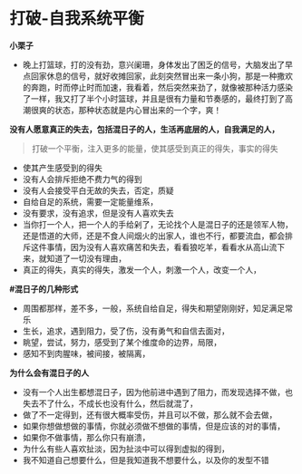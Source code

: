 # 打破-自我系统平衡



**小栗子**

* 晚上打篮球，打的没有劲，意兴阑珊，身体发出了困乏的信号，大脑发出了早点回家休息的信号，就好收摊回家，此刻突然冒出来一条小狗，那是一种撒欢的奔跑，时而停止时而加速，我看着，然后突然来劲了，就像被那种活力感染了一样，我又打了半个小时篮球，并且是很有力量和节奏感的，最终打到了高潮很爽的状态，那种状态就是内心冒出来的一个字，爽！

**没有人愿意真正的失去，包括混日子的人，生活再底层的人，自我满足的人，**

> 打破一个平衡，注入更多的能量，使其感受到真正的得失，事实的得失

* 使其产生感受到的得失
* 没有人会排斥拒绝不费力气的得到
* 没有人会接受平白无故的失去，否定，质疑
* 自给自足的系统，需要一定能量维系，
* 没有要求，没有追求，但是没有人喜欢失去
* 当你打一个人，把一个人的手给剁了，无论找个人是混日子的还是领军人物，还是悟道的大师，还是不食人间烟火的出家人，谁也不行，都要流血，都会排斥这件事情，因为没有人喜欢痛苦和失去，看看狼吃羊，看看水从高山流下来，就知道了一切没有理由，
* 真正的得失，真实的得失，激发一个人，刺激一个人，改变一个人，

**\#混日子的几种形式**

* 周围都那样，差不多，一般，系统自给自足，得失和期望刚刚好，知足满足常乐
* 生长，追求，遇到阻力，受了伤，没有勇气和自信去面对，
* 眺望，尝试，努力，感受到了某个维度命的边界，局限，
* 感知不到肉腥味，被间接，被隔离，

**为什么会有混日子的人**

* 没有一个人出生都想混日子，因为他前进中遇到了阻力，而发现选择不做，也失去不了什么，不成长也没有什么，然后就混了，
* 做了不一定得到，还有很大概率受伤，并且可以不做，那么就不会去做，
* 如果你想做想做的事情，你就必须做不想做的事情，但是应该的对的事情，
* 如果你不做事情，那么你只有崩溃，
* 为什么有些人喜欢扯淡，因为扯淡中可以得到虚拟的得到，
* 我不知道自己想要什么，但是我知道我不想要什么，以及你的发型不错

